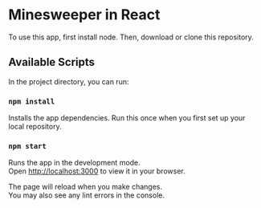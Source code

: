 # Minesweeper in React

To use this app, first install node. Then, download or clone this repository.

## Available Scripts

In the project directory, you can run:

### `npm install`

Installs the app dependencies.  Run this once when you first set up your local repository. 


### `npm start`

Runs the app in the development mode.\
Open [http://localhost:3000](http://localhost:3000) to view it in your browser.

The page will reload when you make changes.\
You may also see any lint errors in the console.

